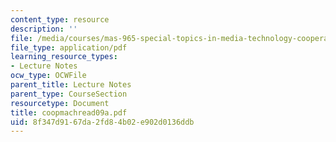 ```yaml
---
content_type: resource
description: ''
file: /media/courses/mas-965-special-topics-in-media-technology-cooperative-machines-fall-2003/8f347d9167da2fd84b02e902d0136ddb_coopmachread09a.pdf
file_type: application/pdf
learning_resource_types:
- Lecture Notes
ocw_type: OCWFile
parent_title: Lecture Notes
parent_type: CourseSection
resourcetype: Document
title: coopmachread09a.pdf
uid: 8f347d91-67da-2fd8-4b02-e902d0136ddb
---
```

